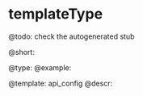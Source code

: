 templateType
=============

@todo:
	check the autogenerated stub


@short:
	

@type: 
@example:


@template:	api_config
@descr:


